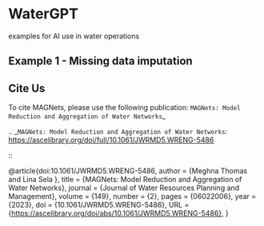 # WaterGPT
examples for AI use in water operations

Example 1 - Missing data imputation
-----------
Cite Us
-------
To cite MAGNets, please use the following publication: `MAGNets: Model Reduction and Aggregation of Water Networks`_

.. _`MAGNets: Model Reduction and Aggregation of Water Networks`: https://ascelibrary.org/doi/full/10.1061/JWRMD5.WRENG-5486

::

   @article{doi:10.1061/JWRMD5.WRENG-5486,
    author = {Meghna Thomas  and Lina Sela },
    title = {MAGNets: Model Reduction and Aggregation of Water Networks},
    journal = {Journal of Water Resources Planning and Management},
    volume = {149},
    number = {2},
    pages = {06022006},
    year = {2023},
    doi = {10.1061/JWRMD5.WRENG-5486},
    URL = {https://ascelibrary.org/doi/abs/10.1061/JWRMD5.WRENG-5486},
    }
